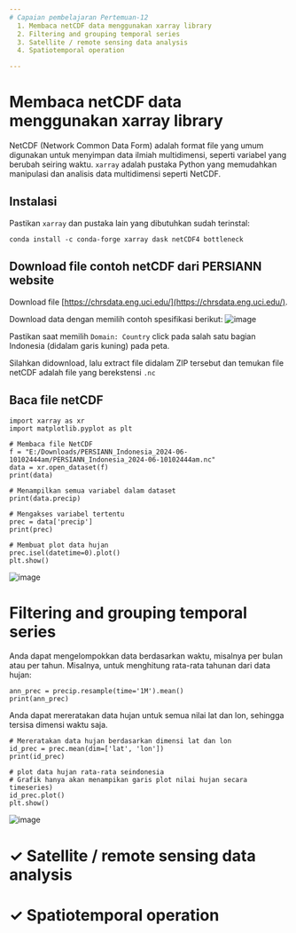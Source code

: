 ```yaml
---
# Capaian pembelajaran Pertemuan-12
  1. Membaca netCDF data menggunakan xarray library
  2. Filtering and grouping temporal series
  3. Satellite / remote sensing data analysis
  4. Spatiotemporal operation

---
```


# Membaca netCDF data menggunakan xarray library
NetCDF (Network Common Data Form) adalah format file yang umum digunakan untuk menyimpan data ilmiah multidimensi, seperti variabel yang berubah seiring waktu. `xarray` adalah pustaka Python yang memudahkan manipulasi dan analisis data multidimensi seperti NetCDF.

## Instalasi
Pastikan `xarray` dan pustaka lain yang dibutuhkan sudah terinstal:

`conda install -c conda-forge xarray dask netCDF4 bottleneck`

## Download file contoh netCDF dari PERSIANN website 
Download file [https://chrsdata.eng.uci.edu/](https://chrsdata.eng.uci.edu/).

Download data dengan memilih contoh spesifikasi berikut:
![image](https://github.com/vempi/course-python-programming/assets/34568583/20627b72-eca1-44e1-9a7c-32c4a2bf3116)

Pastikan saat memilih `Domain: Country` click pada salah satu bagian Indonesia (didalam garis kuning) pada peta. 

Silahkan didownload, lalu extract file didalam ZIP tersebut dan temukan file netCDF adalah file yang berekstensi `.nc`

## Baca file netCDF

```{python}
import xarray as xr
import matplotlib.pyplot as plt

# Membaca file NetCDF
f = "E:/Downloads/PERSIANN_Indonesia_2024-06-10102444am/PERSIANN_Indonesia_2024-06-10102444am.nc"
data = xr.open_dataset(f)
print(data)

# Menampilkan semua variabel dalam dataset
print(data.precip)

# Mengakses variabel tertentu
prec = data['precip']
print(prec)

# Membuat plot data hujan
prec.isel(datetime=0).plot()
plt.show()
```
![image](https://github.com/vempi/course-python-programming/assets/34568583/bdff0068-594e-4a04-b73f-0d2cac0a26fd)


# Filtering and grouping temporal series

Anda dapat mengelompokkan data berdasarkan waktu, misalnya per bulan atau per tahun. Misalnya, untuk menghitung rata-rata tahunan dari data hujan:
```
ann_prec = precip.resample(time='1M').mean()
print(ann_prec)
```
Anda dapat mereratakan data hujan untuk semua nilai lat dan lon, sehingga tersisa dimensi waktu saja.
```
# Mereratakan data hujan berdasarkan dimensi lat dan lon
id_prec = prec.mean(dim=['lat', 'lon'])
print(id_prec)

# plot data hujan rata-rata seindonesia
# Grafik hanya akan menampikan garis plot nilai hujan secara timeseries)
id_prec.plot()
plt.show()

```

![image](https://github.com/vempi/course-python-programming/assets/34568583/688932bf-180c-4fe1-9649-c4a818991c8d)


<h1>&#10003; Satellite / remote sensing data analysis </h1>

<h1>&#10003; Spatiotemporal operation </h1>
